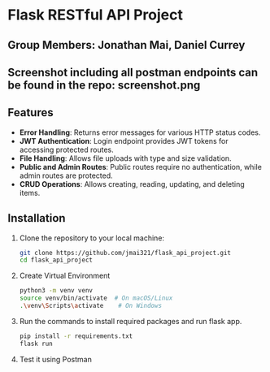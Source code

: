 # Flask RESTful API Project

## Group Members: Jonathan Mai, Daniel Currey
## Screenshot including all postman endpoints can be found in the repo: screenshot.png

## Features
- **Error Handling**: Returns  error messages for various HTTP status codes.
- **JWT Authentication**: Login endpoint provides JWT tokens for accessing protected routes.
- **File Handling**: Allows file uploads with type and size validation.
- **Public and Admin Routes**: Public routes require no authentication, while admin routes are protected.
- **CRUD Operations**: Allows creating, reading, updating, and deleting items.

## Installation

1. Clone the repository to your local machine:
   ```bash
   git clone https://github.com/jmai321/flask_api_project.git
   cd flask_api_project
   ```
2. Create Virtual Environment 
   ```bash
   python3 -m venv venv
   source venv/bin/activate  # On macOS/Linux
   .\venv\Scripts\activate    # On Windows
   ```

3. Run the commands to install required packages and run flask app. 
   ```bash
   pip install -r requirements.txt
   flask run

6. Test it using Postman

